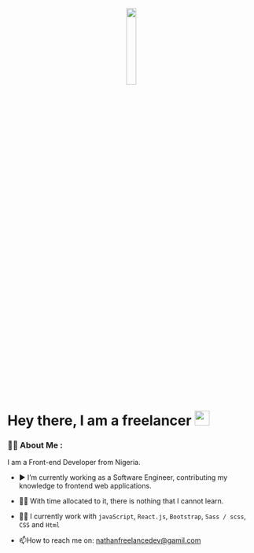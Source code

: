 <div id="header" align="center">
  <img src="https://media.giphy.com/media/M9gbBd9nbDrOTu1Mqx/giphy.gif" width="20%"/>
</div>

<h1>
  Hey there, I am a freelancer
  <img src="https://media.giphy.com/media/hvRJCLFzcasrR4ia7z/giphy.gif" width="30px"/>
</h1>

### :man_technologist: About Me :

I am a Front-end Developer from Nigeria.

- ▶️ I’m currently working as a Software Engineer, contributing my knowledge to frontend web applications.

- 👨‍🏫 With time allocated to it, there is nothing that I cannot learn.

- 👨‍🏭 I currently work with `javaScript`, `React.js`, `Bootstrap`, `Sass / scss`, `CSS` and `Html`

- :mailbox:How to reach me on: nathanfreelancedev@gamil.com 

<!---
CODESNIPSS/CODESNIPSS is a ✨ special ✨ repository because its `README.md` (this file) appears on your GitHub profile.
You can click the Preview link to take a look at your changes.
--->

<!---
Nathan-freelance-dev/Nathan-freelance-dev is a ✨ special ✨ repository because its `README.md` (this file) appears on your GitHub profile.
You can click the Preview link to take a look at your changes.
--->
